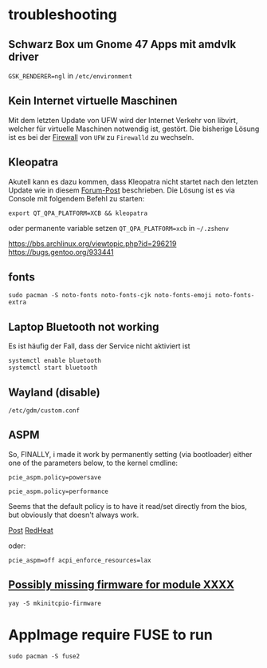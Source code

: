 # troubleshooting

## Schwarz Box um Gnome 47 Apps mit amdvlk driver
`GSK_RENDERER=ngl` in `/etc/environment`

## Kein Internet virtuelle Maschinen
Mit dem letzten Update von UFW wird der Internet Verkehr von libvirt, welcher für virtuelle Maschinen notwendig ist, gestört.
Die bisherige Lösung ist es bei der [Firewall](./Firewall.md) von `UFW` zu `Firewalld` zu wechseln.

## Kleopatra
Akutell kann es dazu kommen, dass Kleopatra nicht startet nach den letzten Update wie in diesem [Forum-Post](https://bbs.archlinux.org/viewtopic.php?id=296219) beschrieben.
Die Lösung ist es via Console mit folgendem Befehl zu starten:
````
export QT_QPA_PLATFORM=XCB && kleopatra
````
oder permanente variable setzen
`QT_QPA_PLATFORM=xcb` in `~/.zshenv`

https://bbs.archlinux.org/viewtopic.php?id=296219
https://bugs.gentoo.org/933441

## fonts
````
sudo pacman -S noto-fonts noto-fonts-cjk noto-fonts-emoji noto-fonts-extra
````

## Laptop Bluetooth not working

Es ist häufig der Fall, dass der Service nicht aktiviert ist

````
systemctl enable bluetooth
systemctl start bluetooth
````
## Wayland (disable)

````
/etc/gdm/custom.conf 
````

## ASPM

So, FINALLY, i made it work by permanently setting (via bootloader) either one of the parameters below, to the kernel cmdline:
````
pcie_aspm.policy=powersave
````
````
pcie_aspm.policy=performance
````
Seems that the default policy is to have it read/set directly from the bios, but obviously that doesn't always work.

[Post](https://bbs.archlinux.org/viewtopic.php?id=260589)
[RedHeat](https://access.redhat.com/documentation/en-us/red_hat_enterprise_linux/6/html/power_management_guide/aspm)

oder:
````
pcie_aspm=off acpi_enforce_resources=lax
````

## [Possibly missing firmware for module XXXX](https://wiki.archlinux.org/title/Mkinitcpio#Possibly_missing_firmware_for_module_XXXX)
````
yay -S mkinitcpio-firmware
````

# AppImage require FUSE to run
```
sudo pacman -S fuse2
```
